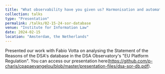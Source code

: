 ```yaml
---
title: "What observability have you given us? Harmonisation and automation in content moderation under the DSA"
collection: talks
type: "Presentation"
permalink: /talks/02-15-24-sor-database
venue: "Institute for Information Law"
date: 2024-02-15
location: "Amsterdam, the Netherlands"
---
```


Presented our work with Fabio Votta on analysing the Statement of the Reasons of the DSA's database in the DSA Observatory's "EU Platform Regulation". You can access our presentation here(https://github.com/p-charis/cpapaevangelou/blob/master/presentation-files/dsa-sor-db.pdf).